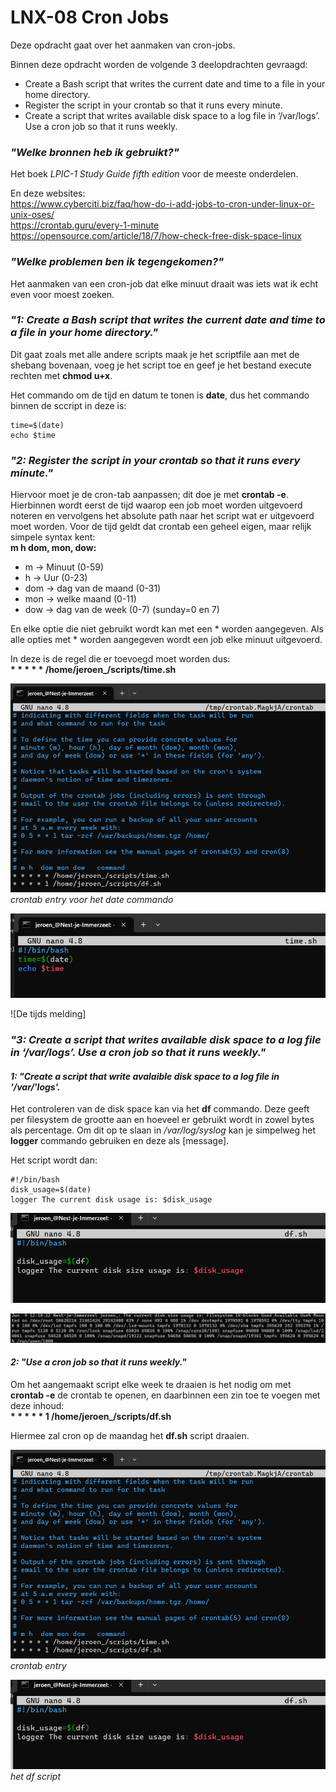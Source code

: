 # LNX-08 Cron Jobs

Deze opdracht gaat over het aanmaken van cron-jobs.

Binnen deze opdracht worden de volgende 3 deelopdrachten gevraagd:

- Create a Bash script that writes the current date and time to a file in your home directory.
- Register the script in your crontab so that it runs every minute.
- Create a script that writes available disk space to a log file in ‘/var/logs’. Use a cron job so that it runs weekly.

### *"Welke bronnen heb ik gebruikt?"*
Het boek *LPIC-1 Study Guide fifth edition* voor de meeste onderdelen.  

En deze websites:  
https://www.cyberciti.biz/faq/how-do-i-add-jobs-to-cron-under-linux-or-unix-oses/   
https://crontab.guru/every-1-minute
https://opensource.com/article/18/7/how-check-free-disk-space-linux


### *"Welke problemen ben ik tegengekomen?"*
Het aanmaken van een cron-job dat elke minuut draait was iets wat ik echt even voor moest zoeken. 

### *"1: Create a Bash script that writes the current date and time to a file in your home directory."*

Dit gaat zoals met alle andere scripts maak je het scriptfile aan met de shebang bovenaan, voeg je het script toe en geef je het bestand execute rechten met **chmod u+x**.

Het commando om de tijd en datum te tonen is  **date**, dus het commando binnen de sccript in deze is: 
```
time=$(date)  
echo $time
```




### *"2: Register the script in your crontab so that it runs every minute."* 

Hiervoor moet je de cron-tab aanpassen; dit doe je met **crontab -e**.
Hierbinnen wordt eerst de tijd waarop een job moet worden uitgevoerd noteren en vervolgens het absolute path naar het script wat er uitgevoerd moet worden.
Voor de tijd geldt dat crontab een geheel eigen, maar relijk simpele syntax kent:  
**m h dom, mon, dow:**  
- m -> Minuut (0-59)
- h -> Uur (0-23)
- dom -> dag van de maand (0-31)
- mon -> welke maand (0-11)
- dow -> dag van de week (0-7) (sunday=0 en 7)

En elke optie die niet gebruikt wordt kan met een * worden aangegeven. Als alle opties met \* worden aangegeven wordt een job elke minuut uitgevoerd.

In deze is de regel die er toevoegd moet worden dus:  
**\* \* \* \* \* /home/jeroen_/scripts/time.sh**

![Het crontab](/00_includes/crontab_time.png)
*crontab entry voor het date commando*

![Het script](/00_includes/time_sh.png)

![De tijds melding]


### *"3: Create a script that writes available disk space to a log file in ‘/var/logs’. Use a cron job so that it runs weekly."* 

#### *1: "Create a script that write avalaible disk space to a log file in '/var/'logs'.*
Het controleren van de disk space kan via het **df** commando. Deze geeft per filesystem de grootte aan en hoeveel er gebruikt wordt in zowel bytes als percentage.
Om dit op te slaan in */var/log/syslog* kan je simpelweg het **logger** commando gebruiken en deze als [message].

Het script wordt dan:
```
#!/bin/bash
disk_usage=$(date)
logger The current disk usage is: $disk_usage 
```

![Het script](/00_includes/df_sh.png)

![De output van het df script](/00_includes/disksize.png)

#### *2: "Use a cron job so that it runs weekly."*

Om het aangemaakt script elke week te draaien is het nodig om met **crontab -e** de crontab te openen, en daarbinnen een zin toe te voegen met deze inhoud:  
**\* \* \* \* \* 1 /home/jeroen_/scripts/df.sh**

Hiermee zal cron op de maandag het **df.sh** script draaien.


![crontab entry](/00_includes/crontab_time.png)
*crontab entry*  


![de output](/00_includes/df_sh.png)
*het df script*